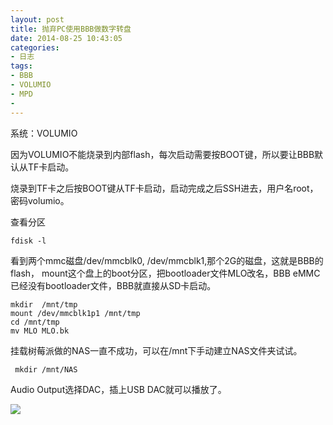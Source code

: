 ```yaml
---
layout: post
title: 抛弃PC使用BBB做数字转盘
date: 2014-08-25 10:43:05
categories:
- 日志
tags:
- BBB
- VOLUMIO
- MPD
- 
---
```


系统：VOLUMIO

因为VOLUMIO不能烧录到内部flash，每次启动需要按BOOT键，所以要让BBB默认从TF卡启动。

烧录到TF卡之后按BOOT键从TF卡启动，启动完成之后SSH进去，用户名root，密码volumio。

查看分区

    fdisk -l

看到两个mmc磁盘/dev/mmcblk0, /dev/mmcblk1,那个2G的磁盘，这就是BBB的flash， mount这个盘上的boot分区，把bootloader文件MLO改名，BBB eMMC已经没有bootloader文件，BBB就直接从SD卡启动。

    mkdir  /mnt/tmp
    mount /dev/mmcblk1p1 /mnt/tmp
    cd /mnt/tmp
    mv MLO MLO.bk

挂载树莓派做的NAS一直不成功，可以在/mnt下手动建立NAS文件夹试试。

     mkdir /mnt/NAS

Audio Output选择DAC，插上USB DAC就可以播放了。

![](http://i1328.photobucket.com/albums/w532/xwlogic/volumio_zpsf6501032.png)






